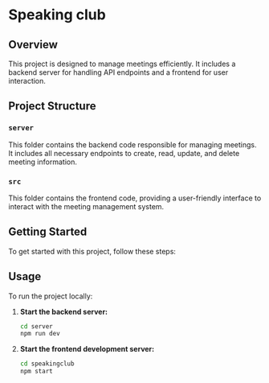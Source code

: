 # Speaking club

## Overview

This project is designed to manage meetings efficiently. It includes a backend server for handling API endpoints and a frontend for user interaction.

## Project Structure

### `server`

This folder contains the backend code responsible for managing meetings. It includes all necessary endpoints to create, read, update, and delete meeting information.

### `src`

This folder contains the frontend code, providing a user-friendly interface to interact with the meeting management system.

## Getting Started

To get started with this project, follow these steps:

## Usage

To run the project locally:

1. **Start the backend server:**
   ```bash
   cd server
   npm run dev
   ```
2. **Start the frontend development server:**
   ```bash
   cd speakingclub
   npm start
   ```
